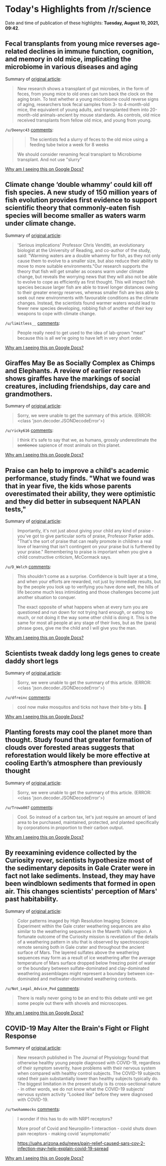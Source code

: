 # Today's Highlights from /r/science

Date and time of publication of these highlights: **Tuesday, August 10, 2021, 09:42**.

## Fecal transplants from young mice reverses age-related declines in immune function, cognition, and memory in old mice, implicating the microbiome in various diseases and aging

Summary of [original article](https://www.sciencemag.org/news/2021/08/new-poo-new-you-fecal-transplants-reverse-signs-brain-aging-mice):

> New research shows a transplant of gut microbes, in the form of feces, from young mice to old ones can turn back the clock on the aging brain. To test whether a young microbiome could reverse signs of aging, researchers took fecal samples from 3- to 4-month-old mice, the equivalent of young adults, and transplanted them into 20-month-old animals-ancient by mouse standards. As controls, old mice received transplants from fellow old mice, and young from young.

`/u/Deenyc43` [comments](https://www.reddit.com/r/science/comments/p1o6z8/fecal_transplants_from_young_mice_reverses/):

> >The scientists fed a slurry of feces to the old mice using a feeding tube twice a week for 8 weeks
> 
> We should consider renaming fecal transplant to Microbiome transplant.  And not use "slurry"

[Why am I seeing this on Google Docs?](https://docs.google.com/document/d/1Dc6We63vOXIZsc0op-Bt4abqkYjXzOigalQqFxmvvbM/edit?usp=sharing)

## Climate change ‘double whammy’ could kill off fish species. A new study of 150 million years of fish evolution provides first evidence to support scientific theory that commonly-eaten fish species will become smaller as waters warm under climate change.

Summary of [original article](https://www.reading.ac.uk/news-and-events/releases/PR858656.aspx):

> 'Serious implications' Professor Chris Venditti, an evolutionary biologist at the University of Reading, and co-author of the study, said: "Warming waters are a double whammy for fish, as they not only cause them to evolve to a smaller size, but also reduce their ability to move to more suitable environments."Our research supports the theory that fish will get smaller as oceans warm under climate change, but reveals the worrying news that they will also not be able to evolve to cope as efficiently as first thought. This will impact fish species because larger fish are able to travel longer distances owing to their greater energy reserves, whereas smaller fish are less able to seek out new environments with favourable conditions as the climate changes. Instead, the scientists found warmer waters would lead to fewer new species developing, robbing fish of another of their key weapons to cope with climate change.

`/u/limitless__` [comments](https://www.reddit.com/r/science/comments/p1mr5y/climate_change_double_whammy_could_kill_off_fish/):

> People really need to get used to the idea of lab-grown "meat" because this is all we're going to have left in very short order.

[Why am I seeing this on Google Docs?](https://docs.google.com/document/d/1Dc6We63vOXIZsc0op-Bt4abqkYjXzOigalQqFxmvvbM/edit?usp=sharing)

## Giraffes May Be as Socially Complex as Chimps and Elephants. A review of earlier research shows giraffes have the markings of social creatures, including friendships, day care and grandmothers.

Summary of [original article](https://www.nytimes.com/2021/08/07/science/giraffes-social-behavior.html):

> Sorry, we were unable to get the summary of this article. (ERROR: <class 'json.decoder.JSONDecodeError'>)

`/u/ricky616` [comments](https://www.reddit.com/r/science/comments/p1oxx3/giraffes_may_be_as_socially_complex_as_chimps_and/):

> I think it's safe to say that we, as humans, grossly underestimate the ~~sentience~~ sapience of most animals on this planet.

[Why am I seeing this on Google Docs?](https://docs.google.com/document/d/1Dc6We63vOXIZsc0op-Bt4abqkYjXzOigalQqFxmvvbM/edit?usp=sharing)

## Praise can help to improve a child's academic performance, study finds. "What we found was that in year five, the kids whose parents overestimated their ability, they were optimistic and they did better in subsequent NAPLAN tests,"

Summary of [original article](https://www.abc.net.au/news/2021-08-08/praise-helps-a-childs-academic-performance-says-study/100327124):

> Importantly, it's not just about giving your child any kind of praise - you've got to give particular sorts of praise, Professor Parker adds. "That's the sort of praise that can really promote in children a real love of learning that isn't contingent on your praise but is furthered by your praise." Remembering to praise is important when you give a child constructive criticism, McCormack says.

`/u/D_Welch` [comments](https://www.reddit.com/r/science/comments/p199go/praise_can_help_to_improve_a_childs_academic/):

> This shouldn't come as a surprise. Confidence is built layer at a time, and when your efforts are rewarded, not just by immediate results, but by the people you look up to verifying you have done well, the hills of life become much less intimidating and those challenges become just another situation to conquer. 
> 
> The exact opposite of what happens when at every turn you are questioned and run down for not trying hard enough, or eating too much, or not doing it the way some other child is doing it. This is the same for most all people at any stage of their lives, but as the (para) phrase goes, give me the child and I will give you the man.

[Why am I seeing this on Google Docs?](https://docs.google.com/document/d/1Dc6We63vOXIZsc0op-Bt4abqkYjXzOigalQqFxmvvbM/edit?usp=sharing)

## Scientists tweak daddy long legs genes to create daddy short legs

Summary of [original article](https://www.cnet.com/news/scientists-tweak-daddy-long-legs-genes-to-create-daddy-short-legs/?utm_source=join1440&utm_medium=email&utm_placement=newsletter):

> Sorry, we were unable to get the summary of this article. (ERROR: <class 'json.decoder.JSONDecodeError'>)

`/u/dfreinc` [comments](https://www.reddit.com/r/science/comments/p1b3i7/scientists_tweak_daddy_long_legs_genes_to_create/):

> cool now make mosquitos and ticks not have their bite-y bits. 🙏

[Why am I seeing this on Google Docs?](https://docs.google.com/document/d/1Dc6We63vOXIZsc0op-Bt4abqkYjXzOigalQqFxmvvbM/edit?usp=sharing)

## Planting forests may cool the planet more than thought. Study found that greater formation of clouds over forested areas suggests that reforestation would likely be more effective at cooling Earth’s atmosphere than previously thought

Summary of [original article](https://www.pnas.org/content/118/33/e2026241118):

> Sorry, we were unable to get the summary of this article. (ERROR: <class 'json.decoder.JSONDecodeError'>)

`/u/Trowa007` [comments](https://www.reddit.com/r/science/comments/p1rnr0/planting_forests_may_cool_the_planet_more_than/):

> Cool. So instead of a carbon tax, let's just require an amount of land area to be purchased, maintained, protected, and planted specifically by corporations in proportion to their carbon output.

[Why am I seeing this on Google Docs?](https://docs.google.com/document/d/1Dc6We63vOXIZsc0op-Bt4abqkYjXzOigalQqFxmvvbM/edit?usp=sharing)

## By reexamining evidence collected by the Curiosity rover, scientists hypothesize most of the sedimentary deposits in Gale Crater were in fact not lake sediments. Instead, they may have been windblown sediments that formed in open air. This changes scientists' perception of Mars' past habitability.

Summary of [original article](https://advances.sciencemag.org/content/7/32/eabh2687):

> Color patterns imaged by High Resolution Imaging Science Experiment within the Gale crater weathering sequences are also similar to the weathering sequences in the Mawrth Vallis region. A fortunate outcome of the Curiosity mission is revelation of the details of a weathering pattern in situ that is observed by spectroscopic remote sensing both in Gale crater and throughout the ancient surface of Mars. The layered sulfates above the weathering sequences may form as a result of ice weathering after the average temperature of Mars surface dropped below freezing point of water or the boundary between sulfate-dominated and clay-dominated weathering assemblages might represent a boundary between ice-dominated and meltwater-dominated weathering contexts.

`/u/Not_Legal_Advice_Pod` [comments](https://www.reddit.com/r/science/comments/p1p5z2/by_reexamining_evidence_collected_by_the/):

> There is really never going to be an end to this debate until we get some people out there with shovels and microscopes.

[Why am I seeing this on Google Docs?](https://docs.google.com/document/d/1Dc6We63vOXIZsc0op-Bt4abqkYjXzOigalQqFxmvvbM/edit?usp=sharing)

## COVID-19 May Alter the Brain's Fight or Flight Response

Summary of [original article](https://www.technologynetworks.com/tn/news/covid-19-may-alter-the-brains-fight-or-flight-response-351868):

> New research published in The Journal of Physiology found that otherwise healthy young people diagnosed with COVID-19, regardless of their symptom severity, have problems with their nervous system when compared with healthy control subjects. The COVID-19 subjects rated their pain substantially lower than healthy subjects typically do. The biggest limitation in the present study is its cross-sectional nature - in other words, we do not know what the COVID-19 subjects' nervous system activity "Looked like" before they were diagnosed with COVID-19.

`/u/twohammocks` [comments](https://www.reddit.com/r/science/comments/p1pdze/covid19_may_alter_the_brains_fight_or_flight/):

> I wonder if this has to do with NRP1 receptors?
> 
> More proof of Covid and Neuropilin-1 interaction - covid shuts down pain receptors - making covid 'asymptomatic'
> 
> https://uahs.arizona.edu/news/pain-relief-caused-sars-cov-2-infection-may-help-explain-covid-19-spread

[Why am I seeing this on Google Docs?](https://docs.google.com/document/d/1Dc6We63vOXIZsc0op-Bt4abqkYjXzOigalQqFxmvvbM/edit?usp=sharing)

